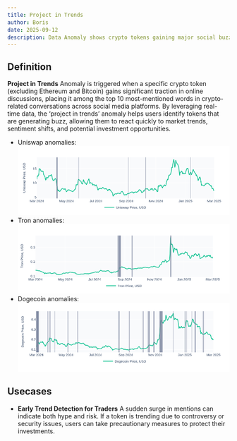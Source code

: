 ```yaml
---
title: Project in Trends
author: Boris
date: 2025-09-12
description: Data Anomaly shows crypto tokens gaining major social buzz, signaling trending projects and potential market opportunities.
---
```


## Definition

**Project in Trends** Anomaly is triggered when a specific crypto token (excluding Ethereum and Bitcoin) gains significant traction in online discussions, placing it among the top 10 most-mentioned words in crypto-related conversations across social media platforms. By leveraging real-time data, the ‘project in trends’ anomaly helps users identify tokens that are generating buzz, allowing them to react quickly to market trends, sentiment shifts, and potential investment opportunities.

- Uniswap anomalies:
![](image1.png)
- Tron anomalies:
![](image2.png)
- Dogecoin anomalies:
![](image3.png)

## Usecases

- **Early Trend Detection for Traders**
A sudden surge in mentions can indicate both hype and risk. If a token is trending due to controversy or security issues, users can take precautionary measures to protect their investments.